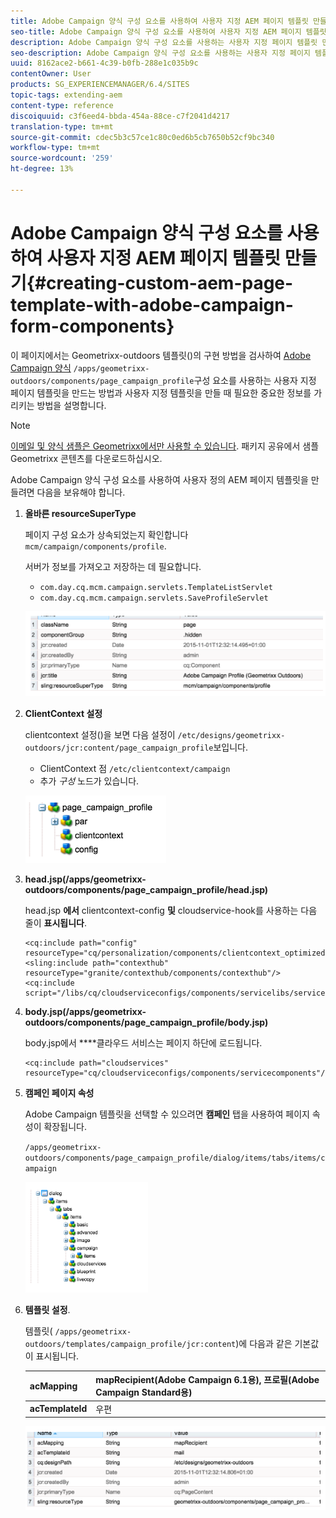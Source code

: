 ```yaml
---
title: Adobe Campaign 양식 구성 요소를 사용하여 사용자 지정 AEM 페이지 템플릿 만들기
seo-title: Adobe Campaign 양식 구성 요소를 사용하여 사용자 지정 AEM 페이지 템플릿 만들기
description: Adobe Campaign 양식 구성 요소를 사용하는 사용자 지정 페이지 템플릿 만들기
seo-description: Adobe Campaign 양식 구성 요소를 사용하는 사용자 지정 페이지 템플릿 만들기
uuid: 8162ace2-b661-4c39-b0fb-288e1c035b9c
contentOwner: User
products: SG_EXPERIENCEMANAGER/6.4/SITES
topic-tags: extending-aem
content-type: reference
discoiquuid: c3f6eed4-bbda-454a-88ce-c7f2041d4217
translation-type: tm+mt
source-git-commit: cdec5b3c57ce1c80c0ed6b5cb7650b52cf9bc340
workflow-type: tm+mt
source-wordcount: '259'
ht-degree: 13%

---
```



# Adobe Campaign 양식 구성 요소를 사용하여 사용자 지정 AEM 페이지 템플릿 만들기{#creating-custom-aem-page-template-with-adobe-campaign-form-components}

이 페이지에서는 Geometrixx-outdoors 템플릿()의 구현 방법을 검사하여 [Adobe Campaign 양식](/help/sites-authoring/adobe-campaign-components.md) `/apps/geometrixx-outdoors/components/page_campaign_profile`구성 요소를 사용하는 사용자 지정 페이지 템플릿을 만드는 방법과 사용자 지정 템플릿을 만들 때 필요한 중요한 정보를 가리키는 방법을 설명합니다.

>[!NOTE]
>
>[이메일 및 양식 샘플은 Geometrixx에서만 사용할 수 있습니다](/help/sites-developing/we-retail.md). 패키지 공유에서 샘플 Geometrixx 콘텐츠를 다운로드하십시오.

Adobe Campaign 양식 구성 요소를 사용하여 사용자 정의 AEM 페이지 템플릿을 만들려면 다음을 보유해야 합니다.

1. **올바른 resourceSuperType**

   페이지 구성 요소가 상속되었는지 확인합니다 `mcm/campaign/components/profile`.

   서버가 정보를 가져오고 저장하는 데 필요합니다.

   * `com.day.cq.mcm.campaign.servlets.TemplateListServlet`
   * `com.day.cq.mcm.campaign.servlets.SaveProfileServlet`

   ![chlimage_1-201](assets/chlimage_1-201.png)

1. **ClientContext 설정**

   clientcontext 설정()을 보면 다음 설정이 `/etc/designs/geometrixx-outdoors/jcr:content/page_campaign_profile`보입니다.

   * ClientContext 점 `/etc/clientcontext/campaign`
   * 추가 *구성* 노드가 있습니다.

   ![chlimage_1-202](assets/chlimage_1-202.png)

1. **head.jsp(/apps/geometrixx-outdoors/components/page_campaign_profile/head.jsp)**

   head.jsp **에서** clientcontext-config **및** cloudservice-hook를 사용하는 다음 줄이 **표시됩니다**.

   ```
   <cq:include path="config" resourceType="cq/personalization/components/clientcontext_optimized/config"/>
   <sling:include path="contexthub" resourceType="granite/contexthub/components/contexthub"/>
   <cq:include script="/libs/cq/cloudserviceconfigs/components/servicelibs/servicelibs.jsp"/>
   ```

1. **body.jsp(/apps/geometrixx-outdoors/components/page_campaign_profile/body.jsp)**

   body.jsp에서 ****&#x200B;클라우드 서비스는 페이지 하단에 로드됩니다.

   ```
   <cq:include path="cloudservices" resourceType="cq/cloudserviceconfigs/components/servicecomponents"/>
   ```

1. **캠페인 페이지 속성**

   Adobe Campaign 템플릿을 선택할 수 있으려면 **캠페인** 탭을 사용하여 페이지 속성이 확장됩니다.

   `/apps/geometrixx-outdoors/components/page_campaign_profile/dialog/items/tabs/items/campaign`

   ![chlimage_1-203](assets/chlimage_1-203.png)

1. **템플릿 설정**.

   템플릿( `/apps/geometrixx-outdoors/templates/campaign_profile/jcr:content`)에 다음과 같은 기본값이 표시됩니다.

   | **acMapping** | mapRecipient(Adobe Campaign 6.1용), 프로필(Adobe Campaign Standard용) |
   |---|---|
   | **acTemplateId** | 우편 |

   ![chlimage_1-204](assets/chlimage_1-204.png)

